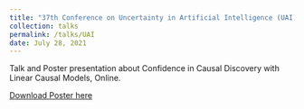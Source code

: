 ```yaml
---
title: "37th Conference on Uncertainty in Artificial Intelligence (UAI)"
collection: talks
permalink: /talks/UAI
date: July 28, 2021
---
```


Talk and Poster presentation about Confidence in Causal Discovery with Linear Causal Models, Online.

[Download Poster here](http://davidstrieder.github.io/files/uai_strieder.pdf)
